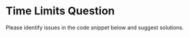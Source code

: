 # Time Limits Question

Please identify issues in the code snippet below and suggest solutions.

```go

```